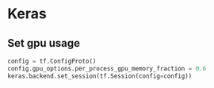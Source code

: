 # Keras

## Set gpu usage

```python
config = tf.ConfigProto()
config.gpu_options.per_process_gpu_memory_fraction = 0.6
keras.backend.set_session(tf.Session(config=config))
```
